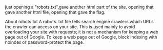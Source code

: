 just opening a "robots.txt",gave another html part of the site,
opening that gave another html file, opening that gave the flag.

About robots.txt
A robots. txt file tells search engine crawlers which URLs the crawler can access on your site.
This is used mainly to avoid overloading your site with requests; it is not a mechanism for keeping a web page out of Google.
To keep a web page out of Google, block indexing with noindex or password-protect the page.
